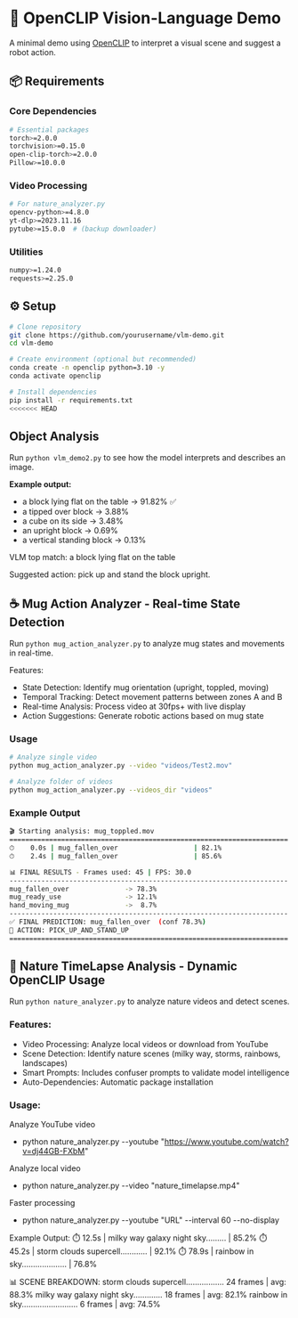# 🧠 OpenCLIP Vision-Language Demo

A minimal demo using [OpenCLIP](https://github.com/mlfoundations/open_clip) to interpret a visual scene and suggest a robot action.

## 📦 Requirements

### Core Dependencies
```bash
# Essential packages
torch>=2.0.0
torchvision>=0.15.0
open-clip-torch>=2.0.0
Pillow>=10.0.0
```

### Video Processing
``` bash
# For nature_analyzer.py
opencv-python>=4.8.0
yt-dlp>=2023.11.16
pytube>=15.0.0  # (backup downloader)
```

### Utilities
``` bash
numpy>=1.24.0
requests>=2.25.0
```



## ⚙️ Setup
```bash
# Clone repository
git clone https://github.com/yourusername/vlm-demo.git
cd vlm-demo

# Create environment (optional but recommended)
conda create -n openclip python=3.10 -y
conda activate openclip

# Install dependencies
pip install -r requirements.txt
<<<<<<< HEAD
```

## Object Analysis
Run `python vlm_demo2.py` to see how the model interprets and describes an image.

**Example output:**
- a block lying flat on the table -> 91.82% ✅
- a tipped over block -> 3.88%
- a cube on its side -> 3.48%
- an upright block -> 0.69%
- a vertical standing block -> 0.13%


VLM top match: a block lying flat on the table  

Suggested action: pick up and stand the block upright.



## ☕ Mug Action Analyzer - Real-time State Detection
Run `python mug_action_analyzer.py` to analyze mug states and movements in real-time.

Features:
- State Detection: Identify mug orientation (upright, toppled, moving)
- Temporal Tracking: Detect movement patterns between zones A and B
- Real-time Analysis: Process video at 30fps+ with live display
- Action Suggestions: Generate robotic actions based on mug state


### Usage
```bash 
# Analyze single video
python mug_action_analyzer.py --video "videos/Test2.mov"

# Analyze folder of videos
python mug_action_analyzer.py --videos_dir "videos"
```

### Example Output
```bash
🎬 Starting analysis: mug_toppled.mov
======================================================================
⏱    0.0s | mug_fallen_over                   | 82.1%
⏱    2.4s | mug_fallen_over                   | 85.6%

📊 FINAL RESULTS - Frames used: 45 | FPS: 30.0
----------------------------------------------------------------------
mug_fallen_over              -> 78.3%
mug_ready_use                -> 12.1%
hand_moving_mug              ->  8.7%
----------------------------------------------------------------------
✅ FINAL PREDICTION: mug_fallen_over  (conf 78.3%)
🤖 ACTION: PICK_UP_AND_STAND_UP
======================================================================
```




## 🌄 Nature TimeLapse Analysis - Dynamic OpenCLIP Usage
Run `python nature_analyzer.py` to analyze nature videos and detect scenes.

### Features:
- Video Processing: Analyze local videos or download from YouTube
- Scene Detection: Identify nature scenes (milky way, storms, rainbows, landscapes)
- Smart Prompts: Includes confuser prompts to validate model intelligence
- Auto-Dependencies: Automatic package installation


### Usage: 
Analyze YouTube video
- python nature_analyzer.py --youtube "https://www.youtube.com/watch?v=dj44GB-FXbM"

Analyze local video  
- python nature_analyzer.py --video "nature_timelapse.mp4"

Faster processing
- python nature_analyzer.py --youtube "URL" --interval 60 --no-display


Example Output:
⏱️   12.5s | milky way galaxy night sky......... | 85.2%
⏱️   45.2s | storm clouds supercell............ | 92.1%
⏱️   78.9s | rainbow in sky.................... | 76.8%

📊 SCENE BREAKDOWN:
  storm clouds supercell................. 24 frames | avg: 88.3%
  milky way galaxy night sky............. 18 frames | avg: 82.1%
  rainbow in sky.........................  6 frames | avg: 74.5%
